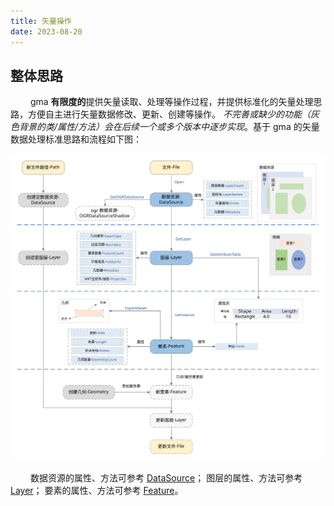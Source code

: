 ```yaml
---
title: 矢量操作
date: 2023-08-20
---
```


## 整体思路

&emsp;&emsp; gma **有限度的**提供矢量读取、处理等操作过程，并提供标准化的矢量处理思路，方便自主进行矢量数据修改、更新、创建等操作。
*不完善或缺少的功能（灰色背景的类/属性/方法）会在后续一个或多个版本中逐步实现*。基于 gma 的矢量数据处理标准思路和流程如下图：

![](/explore/VectorOperation.svg)

&emsp;&emsp; 数据资源的属性、方法可参考 [DataSource](/UserGuide/other/DataSource.html)；
图层的属性、方法可参考 [Layer](/UserGuide/other/Layer.html)；
要素的属性、方法可参考 [Feature](/UserGuide/other/Feature.html)。

